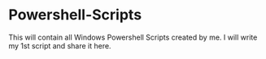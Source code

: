 # Powershell-Scripts
This will contain all Windows Powershell Scripts created by me.
I will write my 1st script and share it here.
